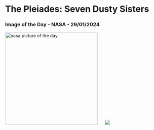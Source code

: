 # The Pleiades: Seven Dusty Sisters
### Image of the Day - NASA - 29/01/2024
<img src="https://apod.nasa.gov/apod/image/2401/Pleiades_Stocks_960.jpg" alt="nasa picture of the day" width="300"/>&nbsp; &nbsp; &nbsp; <img src="https://github-readme-streak-stats.herokuapp.com/?user=tempo-riz&theme=onedark" >



  
